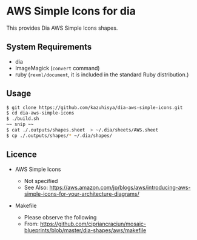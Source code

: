 # AWS Simple Icons for dia


This provides Dia AWS Simple Icons shapes.

## System Requirements

- dia
- ImageMagick (`convert` command)
- ruby (`rexml/document`, it is included in the standard Ruby distribution.)

## Usage


```bash
$ git clone https://github.com/kazuhisya/dia-aws-simple-icons.git
$ cd dia-aws-simple-icons
$ ./build.sh
~~ snip ~~
$ cat ./.outputs/shapes.sheet  > ~/.dia/sheets/AWS.sheet
$ cp ./.outputs/shapes/* ~/.dia/shapes/
```

## Licence

- AWS Simple Icons
    - Not specified
    - See Also: https://aws.amazon.com/jp/blogs/aws/introducing-aws-simple-icons-for-your-architecture-diagrams/

- Makefile
    - Please observe the following
    - From: https://github.com/cipriancraciun/mosaic-blueprints/blob/master/dia-shapes/aws/makefile
